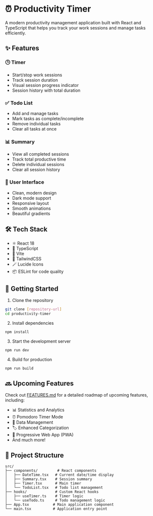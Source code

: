 # ⏰ Productivity Timer

A modern productivity management application built with React and TypeScript that helps you track your work sessions and manage tasks efficiently.

## ✨ Features

### 🕒 Timer
- Start/stop work sessions
- Track session duration
- Visual session progress indicator
- Session history with total duration

### ✅ Todo List
- Add and manage tasks
- Mark tasks as complete/incomplete
- Remove individual tasks
- Clear all tasks at once

### 📊 Summary
- View all completed sessions
- Track total productive time
- Delete individual sessions
- Clear all session history

### 🎨 User Interface
- Clean, modern design
- Dark mode support
- Responsive layout
- Smooth animations
- Beautiful gradients

## 🛠️ Tech Stack

- ⚛️ React 18
- 📘 TypeScript
- 🔧 Vite
- 🎨 TailwindCSS
- 🪄 Lucide Icons
- 📦 ESLint for code quality

## 🚀 Getting Started

1. Clone the repository
```bash
git clone [repository-url]
cd productivity-timer
```

2. Install dependencies
```bash
npm install
```

3. Start the development server
```bash
npm run dev
```

4. Build for production
```bash
npm run build
```

## 🔜 Upcoming Features

Check out [FEATURES.md](./FEATURES.md) for a detailed roadmap of upcoming features, including:

- 📊 Statistics and Analytics
- ⏰ Pomodoro Timer Mode
- 💾 Data Management
- 🏷️ Enhanced Categorization
- 📱 Progressive Web App (PWA)
- And much more!

## 🧰 Project Structure

```
src/
├── components/         # React components
│   ├── DateTime.tsx   # Current date/time display
│   ├── Summary.tsx    # Session summary
│   ├── Timer.tsx      # Main timer
│   └── TodoList.tsx   # Todo list management
├── hooks/             # Custom React hooks
│   ├── useTimer.ts    # Timer logic
│   └── useTodo.ts     # Todo management logic
├── App.tsx           # Main application component
└── main.tsx          # Application entry point
```

